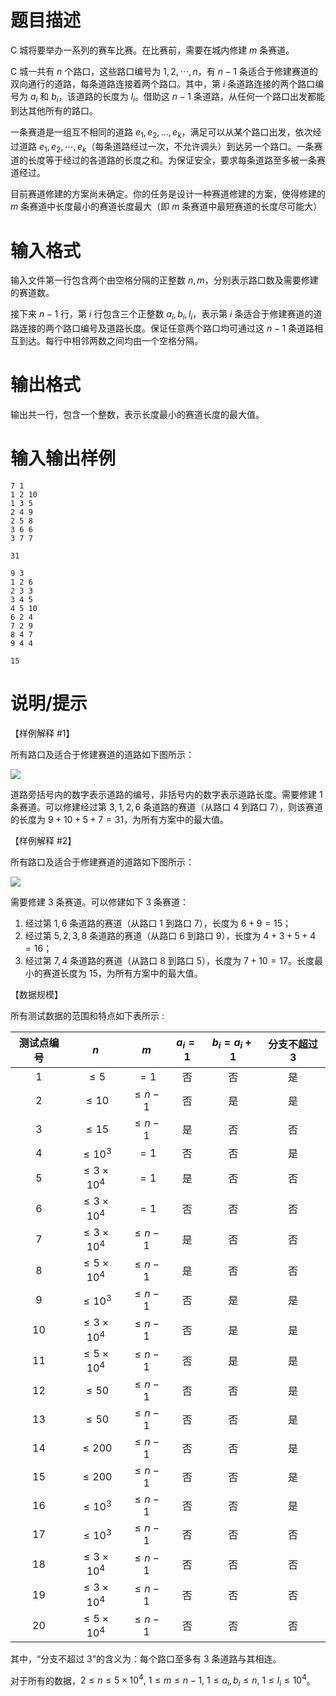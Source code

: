 # 题目描述

C 城将要举办一系列的赛车比赛。在比赛前，需要在城内修建 $m$ 条赛道。

C 城一共有 $n$ 个路口，这些路口编号为 $1,2,\cdots,n$，有 $n-1$ 条适合于修建赛道的双向通行的道路，每条道路连接着两个路口。其中，第 $i$ 条道路连接的两个路口编号为 $a_i$ 和 $b_i$，该道路的长度为 $l_i$。借助这 $n-1$ 条道路，从任何一个路口出发都能到达其他所有的路口。

一条赛道是一组互不相同的道路 $e_1,e_2,…,e_k$，满足可以从某个路口出发，依次经过道路 $e_1,e_2,\cdots,e_k$（每条道路经过一次，不允许调头）到达另一个路口。一条赛道的长度等于经过的各道路的长度之和。为保证安全，要求每条道路至多被一条赛道经过。

目前赛道修建的方案尚未确定。你的任务是设计一种赛道修建的方案，使得修建的 $m$ 条赛道中长度最小的赛道长度最大（即 $m$ 条赛道中最短赛道的长度尽可能大）

# 输入格式

输入文件第一行包含两个由空格分隔的正整数 $n,m$，分别表示路口数及需要修建的赛道数。

接下来 $n-1$ 行，第 $i$ 行包含三个正整数 $a_i,b_i,l_i$，表示第 $i$ 条适合于修建赛道的道路连接的两个路口编号及道路长度。保证任意两个路口均可通过这 $n-1$ 条道路相互到达。每行中相邻两数之间均由一个空格分隔。

# 输出格式

输出共一行，包含一个整数，表示长度最小的赛道长度的最大值。

# 输入输出样例

```input1
7 1
1 2 10
1 3 5
2 4 9
2 5 8
3 6 6
3 7 7
```

```output1
31
```

```input2
9 3
1 2 6
2 3 3
3 4 5
4 5 10
6 2 4
7 2 9
8 4 7
9 4 4
```

```output2
15
```

# 说明/提示

【样例解释 #1】

所有路口及适合于修建赛道的道路如下图所示：

![](file://1.jpg)

道路旁括号内的数字表示道路的编号，非括号内的数字表示道路长度。需要修建 $1$ 条赛道。可以修建经过第 $3,1,2,6$ 条道路的赛道（从路口 $4$ 到路口 $7$），则该赛道的长度为 $9+10+5+7=31$，为所有方案中的最大值。

【样例解释 #2】

所有路口及适合于修建赛道的道路如下图所示：

![](file://2.jpg)

需要修建 $3$ 条赛道。可以修建如下 $3$ 条赛道：

1. 经过第 $1,6$ 条道路的赛道（从路口 $1$ 到路口 $7$），长度为 $6+9=15$；
2. 经过第 $5,2,3,8$ 条道路的赛道（从路口 $6$ 到路口 $9$），长度为 $4+3+5+4=16$；
3. 经过第 $7,4$ 条道路的赛道（从路口 $8$ 到路口 $5$），长度为 $7+10=17$。长度最小的赛道长度为 $15$，为所有方案中的最大值。

【数据规模】

所有测试数据的范围和特点如下表所示 :

| 测试点编号 |          $n$           |    $m$     | $a_i=1$ | $b_i=a_i+1$ | 分支不超过 $3$ |
| :--------: | :--------------------: | :--------: | :-----: | :---------: | :------------: |
|    $1$     |        $\leq 5$        |    $=1$    |   否    |     否      |       是       |
|    $2$     |       $\leq 10$        | $\leq n-1$ |   否    |     是      |       是       |
|    $3$     |       $\leq 15$        | $\leq n-1$ |   是    |     否      |       否       |
|    $4$     |     $\leq {10}^3$      |    $=1$    |   否    |     否      |       是       |
|    $5$     | $\leq 3 \times {10}^4$ |    $=1$    |   是    |     否      |       否       |
|    $6$     | $\leq 3 \times {10}^4$ |    $=1$    |   否    |     否      |       否       |
|    $7$     | $\leq 3 \times {10}^4$ | $\leq n-1$ |   是    |     否      |       否       |
|    $8$     | $\leq 5 \times {10}^4$ | $\leq n-1$ |   是    |     否      |       否       |
|    $9$     |     $\leq {10}^3$      | $\leq n-1$ |   否    |     是      |       是       |
|    $10$    | $\leq 3 \times {10}^4$ | $\leq n-1$ |   否    |     是      |       是       |
|    $11$    | $\leq 5 \times {10}^4$ | $\leq n-1$ |   否    |     是      |       是       |
|    $12$    |       $\leq 50$        | $\leq n-1$ |   否    |     否      |       是       |
|    $13$    |       $\leq 50$        | $\leq n-1$ |   否    |     否      |       是       |
|    $14$    |       $\leq 200$       | $\leq n-1$ |   否    |     否      |       是       |
|    $15$    |       $\leq 200$       | $\leq n-1$ |   否    |     否      |       是       |
|    $16$    |     $\leq {10}^3$      | $\leq n-1$ |   否    |     否      |       是       |
|    $17$    |     $\leq {10}^3$      | $\leq n-1$ |   否    |     否      |       否       |
|    $18$    | $\leq 3 \times {10}^4$ | $\leq n-1$ |   否    |     否      |       否       |
|    $19$    | $\leq 3 \times {10}^4$ | $\leq n-1$ |   否    |     否      |       否       |
|    $20$    | $\leq 5 \times {10}^4$ | $\leq n-1$ |   否    |     否      |       否       |

其中，“分支不超过 $3$”的含义为：每个路口至多有 $3$ 条道路与其相连。

对于所有的数据，$2 \leq n \leq 5 \times {10}^4,~1 \leq m \leq n−1,~1 \leq a_i,b_i \leq n,~1 \leq l_i \leq {10}^4$。
